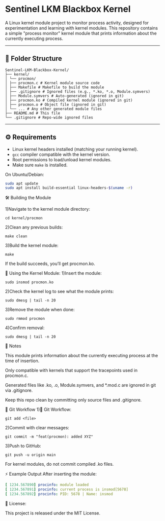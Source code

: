 # Sentinel LKM Blackbox Kernel

A Linux kernel module project to monitor process activity, designed for experimentation and learning with kernel modules. This repository contains a simple "process monitor" kernel module that prints information about the currently executing process.

---

## 📁 Folder Structure
```
Sentinel-LKM-Blackbox-Kernel/
├── kernel/
│ └── procmon/
│ ├── procmon.c # Kernel module source code
│ ├── Makefile # Makefile to build the module
│ ├── .gitignore # Ignored files (e.g., *.ko, *.o, Module.symvers)
│ ├── Module.symvers # Auto-generated (ignored in git)
│ ├── procmon.ko # Compiled kernel module (ignored in git)
│ ├── procmon.o # Object file (ignored in git)
│ └── ... # Any other generated module files
├── README.md # This file
└── .gitignore # Repo-wide ignored files
```

---

## ⚙️ Requirements

- Linux kernel headers installed (matching your running kernel).
- `gcc` compiler compatible with the kernel version.
- Root permissions to load/unload kernel modules.
- Make sure `make` is installed.

On Ubuntu/Debian:

```bash
sudo apt update
sudo apt install build-essential linux-headers-$(uname -r)
```
🛠 Building the Module

1)Navigate to the kernel module directory:
```
cd kernel/procmon
```
2)Clean any previous builds:
```
make clean
```
3)Build the kernel module:
```
make
```
If the build succeeds, you’ll get procmon.ko.

🚀 Using the Kernel Module:
1)Insert the module:
```
sudo insmod procmon.ko
```
2)Check the kernel log to see what the module prints:
```
sudo dmesg | tail -n 20
```
3)Remove the module when done:
```
sudo rmmod procmon
```
4)Confirm removal:
```
sudo dmesg | tail -n 20
```
📝 Notes

This module prints information about the currently executing process at the time of insertion.

Only compatible with kernels that support the tracepoints used in procmon.c.

Generated files like .ko, .o, Module.symvers, and *.mod.c are ignored in git via .gitignore.

Keep this repo clean by committing only source files and .gitignore.

📜 Git Workflow
1)📜 Git Workflow:
```
git add <file>
```
2)Commit with clear messages:
```
git commit -m "feat(procmon): added XYZ"
```
3)Push to GitHub:
```
git push -u origin main
```
For kernel modules, do not commit compiled .ko files.

⚡ Example Output
After inserting the module:
```yaml
[ 1234.567890] procinfo: module loaded
[ 1234.567891] procinfo: current process is insmod[5678]
[ 1234.567892] procinfo: PID: 5678 | Name: insmod
```
🧰 License:

This project is released under the MIT License.
